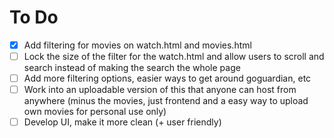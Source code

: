 # To Do
- [x] Add filtering for movies on watch.html and movies.html 
- [ ] Lock the size of the filter for the watch.html and allow users to scroll and search instead of making the search the whole page
- [ ] Add more filtering options, easier ways to get around goguardian, etc
- [ ] Work into an uploadable version of this that anyone can host from anywhere (minus the movies, just frontend and a easy way to upload own movies for personal use only)
- [ ] Develop UI, make it more clean (+ user friendly)
